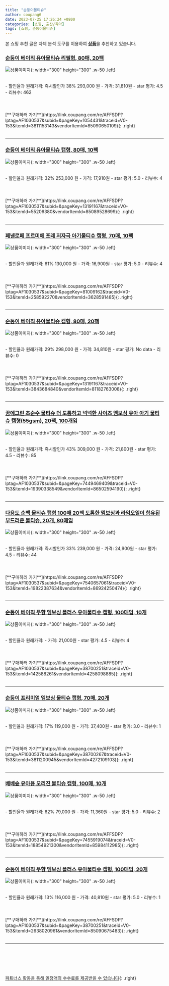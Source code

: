```yaml
---
title: "순둥이물티슈"
author: coupang6
date: 2023-07-25 17:26:24 +0800
categories: [쇼핑, 출산/육아]
tags: [쇼핑, 순둥이물티슈]
---
```


본 쇼핑 추천 글은 자체 분석 도구를 이용하여 [**상품**](https://link.coupang.com/a/bao1ui)을 추천하고 있습니다.

### [순둥이 베이직 유아물티슈 리필형, 80매, 20팩](https://link.coupang.com/re/AFFSDP?lptag=AF1030537&subid=&pageKey=1054431&traceid=V0-153&itemId=3811153143&vendorItemId=85090650109)

![상품이미지](https://thumbnail9.coupangcdn.com/thumbnails/remote/230x230ex/image/vendor_inventory/b98d/f5b183de24e2d4d9bc304aecf0fe66ac574c1526268b4e3c31cbe3f310fe.jpg){: width="300" height="300" .w-50 .left}


<br>
- 할인율과 원래가격: 즉시할인가 38%  293,000   원
- 가격: 31,810원
- star 평가: 4.5
- 리뷰수: 462
<br>
<br>
<br>
<br>
[**구매하러 가기**](https://link.coupang.com/re/AFFSDP?lptag=AF1030537&subid=&pageKey=1054431&traceid=V0-153&itemId=3811153143&vendorItemId=85090650109){: .right}
<br>
<br>

---

### [순둥이 베이직 유아물티슈 캡형, 80매, 10팩](https://link.coupang.com/re/AFFSDP?lptag=AF1030537&subid=&pageKey=13191167&traceid=V0-153&itemId=55206380&vendorItemId=85089528699)

![상품이미지](https://thumbnail9.coupangcdn.com/thumbnails/remote/230x230ex/image/vendor_inventory/93e6/27f0526765a94ec3aec8652e9120ea615a1cd1d11a899d18005d463b46a4.jpg){: width="300" height="300" .w-50 .left}


<br>
- 할인율과 원래가격: 32%  253,000   원
- 가격: 17,910원
- star 평가: 5.0
- 리뷰수: 4
<br>
<br>
<br>
<br>
[**구매하러 가기**](https://link.coupang.com/re/AFFSDP?lptag=AF1030537&subid=&pageKey=13191167&traceid=V0-153&itemId=55206380&vendorItemId=85089528699){: .right}
<br>
<br>

---

### [페넬로페 프르미에 포레 저자극 아기물티슈 캡형, 70매, 10팩](https://link.coupang.com/re/AFFSDP?lptag=AF1030537&subid=&pageKey=81009162&traceid=V0-153&itemId=258592270&vendorItemId=3628591485)

![상품이미지](https://thumbnail10.coupangcdn.com/thumbnails/remote/230x230ex/image/retail/images/44040588468263-5e9687cb-fd42-45bf-a859-9eac2bb047a3.jpg){: width="300" height="300" .w-50 .left}


<br>
- 할인율과 원래가격: 61%  130,000   원
- 가격: 16,900원
- star 평가: 5.0
- 리뷰수: 4
<br>
<br>
<br>
<br>
[**구매하러 가기**](https://link.coupang.com/re/AFFSDP?lptag=AF1030537&subid=&pageKey=81009162&traceid=V0-153&itemId=258592270&vendorItemId=3628591485){: .right}
<br>
<br>

---

### [순둥이 베이직 유아물티슈 캡형, 80매, 20팩](https://link.coupang.com/re/AFFSDP?lptag=AF1030537&subid=&pageKey=13191167&traceid=V0-153&itemId=3843684840&vendorItemId=81182763008)

![상품이미지](https://thumbnail10.coupangcdn.com/thumbnails/remote/230x230ex/image/vendor_inventory/76a5/7ca57b065c7a4aa9701cc31d5073324547152ed23798e5aea8a0e0eddffb.jpg){: width="300" height="300" .w-50 .left}


<br>
- 할인율과 원래가격: 29%  298,000   원
- 가격: 34,810원
- star 평가: No data
- 리뷰수: 0
<br>
<br>
<br>
<br>
[**구매하러 가기**](https://link.coupang.com/re/AFFSDP?lptag=AF1030537&subid=&pageKey=13191167&traceid=V0-153&itemId=3843684840&vendorItemId=81182763008){: .right}
<br>
<br>

---

### [꿈에그린 초순수 물티슈 더 도톰하고 넉넉한 사이즈 엠보싱 유아 아기 물티슈 캡형(55gsm), 20팩, 100개입](https://link.coupang.com/re/AFFSDP?lptag=AF1030537&subid=&pageKey=7449469409&traceid=V0-153&itemId=19390338549&vendorItemId=86502594190)

![상품이미지](https://thumbnail7.coupangcdn.com/thumbnails/remote/230x230ex/image/vendor_inventory/f52d/1808545d520fb35de11438d2fb637ff3aae214634ae347c677d42741a3c7.jpg){: width="300" height="300" .w-50 .left}


<br>
- 할인율과 원래가격: 즉시할인가 43%  309,000   원
- 가격: 21,800원
- star 평가: 4.5
- 리뷰수: 85
<br>
<br>
<br>
<br>
[**구매하러 가기**](https://link.coupang.com/re/AFFSDP?lptag=AF1030537&subid=&pageKey=7449469409&traceid=V0-153&itemId=19390338549&vendorItemId=86502594190){: .right}
<br>
<br>

---

### [다용도 순백 물티슈 캡형 100매 20팩 도톰한 엠보싱과 라임오일이 함유된 부드러운 물티슈, 20개, 80매입](https://link.coupang.com/re/AFFSDP?lptag=AF1030537&subid=&pageKey=7540657061&traceid=V0-153&itemId=19822387634&vendorItemId=86924250474)

![상품이미지](https://thumbnail10.coupangcdn.com/thumbnails/remote/230x230ex/image/vendor_inventory/588d/bba6cf7649b974e80642d6ccd88c657d06b58b16505ea69ad6276c1c4c7c.jpg){: width="300" height="300" .w-50 .left}


<br>
- 할인율과 원래가격: 즉시할인가 33%  239,000   원
- 가격: 24,900원
- star 평가: 4.5
- 리뷰수: 44
<br>
<br>
<br>
<br>
[**구매하러 가기**](https://link.coupang.com/re/AFFSDP?lptag=AF1030537&subid=&pageKey=7540657061&traceid=V0-153&itemId=19822387634&vendorItemId=86924250474){: .right}
<br>
<br>

---

### [순둥이 베이직 무향 엠보싱 플러스 유아물티슈 캡형, 100매입, 10개](https://link.coupang.com/re/AFFSDP?lptag=AF1030537&subid=&pageKey=38700251&traceid=V0-153&itemId=142588261&vendorItemId=4258098885)

![상품이미지](https://thumbnail10.coupangcdn.com/thumbnails/remote/230x230ex/image/vendor_inventory/a4af/1b202bd46d48d5b1c743e33c554fce636d4ac08bbf5463b832ed3c452b01.jpg){: width="300" height="300" .w-50 .left}


<br>
- 할인율과 원래가격: 
- 가격: 21,000원
- star 평가: 4.5
- 리뷰수: 4
<br>
<br>
<br>
<br>
[**구매하러 가기**](https://link.coupang.com/re/AFFSDP?lptag=AF1030537&subid=&pageKey=38700251&traceid=V0-153&itemId=142588261&vendorItemId=4258098885){: .right}
<br>
<br>

---

### [순둥이 프리미엄 엠보싱 물티슈 캡형, 70매, 20개](https://link.coupang.com/re/AFFSDP?lptag=AF1030537&subid=&pageKey=38700267&traceid=V0-153&itemId=3811200945&vendorItemId=4272109103)

![상품이미지](https://thumbnail9.coupangcdn.com/thumbnails/remote/230x230ex/image/vendor_inventory/8e6c/ba48ce05ea4a64bdd9378043296643f8b097efd0f6abfc1094a977aadcd2.jpg){: width="300" height="300" .w-50 .left}


<br>
- 할인율과 원래가격: 17%  119,000   원
- 가격: 37,400원
- star 평가: 3.0
- 리뷰수: 1
<br>
<br>
<br>
<br>
[**구매하러 가기**](https://link.coupang.com/re/AFFSDP?lptag=AF1030537&subid=&pageKey=38700267&traceid=V0-153&itemId=3811200945&vendorItemId=4272109103){: .right}
<br>
<br>

---

### [베베숲 유아용 오리진 물티슈 캡형, 100매, 10개](https://link.coupang.com/re/AFFSDP?lptag=AF1030537&subid=&pageKey=7455919074&traceid=V0-153&itemId=18854921300&vendorItemId=85984112985)

![상품이미지](https://thumbnail6.coupangcdn.com/thumbnails/remote/230x230ex/image/retail/images/5129822575956610-13440c4b-8bc8-4213-8fb9-4e419ee04625.jpg){: width="300" height="300" .w-50 .left}


<br>
- 할인율과 원래가격: 62%  79,000   원
- 가격: 11,360원
- star 평가: 5.0
- 리뷰수: 2
<br>
<br>
<br>
<br>
[**구매하러 가기**](https://link.coupang.com/re/AFFSDP?lptag=AF1030537&subid=&pageKey=7455919074&traceid=V0-153&itemId=18854921300&vendorItemId=85984112985){: .right}
<br>
<br>

---

### [순둥이 베이직 무향 엠보싱 플러스 유아물티슈 캡형, 100매입, 20개](https://link.coupang.com/re/AFFSDP?lptag=AF1030537&subid=&pageKey=38700251&traceid=V0-153&itemId=2638020961&vendorItemId=85090675483)

![상품이미지](https://thumbnail10.coupangcdn.com/thumbnails/remote/230x230ex/image/vendor_inventory/8eb0/db49557848f2ddf29455070e0f52373107b1f04f8e3e2fe88d1d7fb0b40e.jpg){: width="300" height="300" .w-50 .left}


<br>
- 할인율과 원래가격: 13%  116,000   원
- 가격: 40,810원
- star 평가: 5.0
- 리뷰수: 1
<br>
<br>
<br>
<br>
[**구매하러 가기**](https://link.coupang.com/re/AFFSDP?lptag=AF1030537&subid=&pageKey=38700251&traceid=V0-153&itemId=2638020961&vendorItemId=85090675483){: .right}
<br>
<br>

---
<br><br><br><br><br> [파트너스 활동을 통해 일정액의 수수료를 제공받을 수 있습니다](https://link.coupang.com/a/bao1ui){: .right}